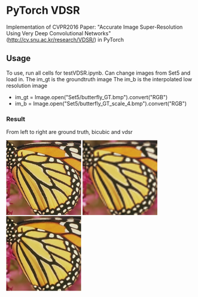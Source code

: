 # PyTorch VDSR
Implementation of CVPR2016 Paper: "Accurate Image Super-Resolution Using 
Very Deep Convolutional Networks"(http://cv.snu.ac.kr/research/VDSR/) in PyTorch

## Usage
To use, run all cells for testVDSR.ipynb. Can change images from Set5 and load in.
The im_gt is the groundtruth image
The im_b is the interpolated low resolution image
- im_gt = Image.open("Set5/butterfly_GT.bmp").convert("RGB")
- im_b = Image.open("Set5/butterfly_GT_scale_4.bmp").convert("RGB")


### Result
From left to right are ground truth, bicubic and vdsr
<p>
  <img src='Set5/butterfly_GT.bmp' height='200' width='200'/>
  <img src='result/input.bmp' height='200' width='200'/>
  <img src='result/output.bmp' height='200' width='200'/>
</p>
